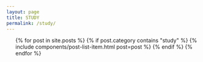 ```yaml
---
layout: page
title: STUDY
permalink: /study/
---
```


<!-- STUDY 영역  -->
<ol class="related-posts">
{% for post in site.posts %}
    {% if post.category contains "study" %}
    {% include components/post-list-item.html post=post %}
    {% endif %}
{% endfor %}
</ol>